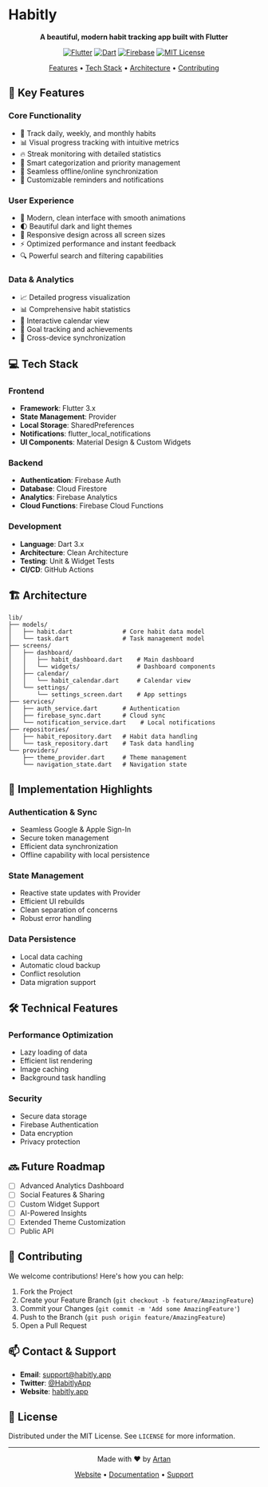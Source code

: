# Habitly

<div align="center">

**A beautiful, modern habit tracking app built with Flutter**

[![Flutter](https://img.shields.io/badge/Flutter-%2302569B.svg?style=for-the-badge&logo=Flutter&logoColor=white)](https://flutter.dev)
[![Dart](https://img.shields.io/badge/Dart-%230175C2.svg?style=for-the-badge&logo=dart&logoColor=white)](https://dart.dev)
[![Firebase](https://img.shields.io/badge/Firebase-FFCA28?style=for-the-badge&logo=firebase&logoColor=black)](https://firebase.google.com)
[![MIT License](https://img.shields.io/badge/License-MIT-green.svg?style=for-the-badge)](https://choosealicense.com/licenses/mit/)

[Features](#-key-features) • [Tech Stack](#-tech-stack) • [Architecture](#-architecture) • [Contributing](#-contributing)

</div>

## 🌟 Key Features

### Core Functionality
- 📱 Track daily, weekly, and monthly habits
- 📊 Visual progress tracking with intuitive metrics
- 🔥 Streak monitoring with detailed statistics
- 🎯 Smart categorization and priority management
- 🔄 Seamless offline/online synchronization
- 🔔 Customizable reminders and notifications

### User Experience
- 🎨 Modern, clean interface with smooth animations
- 🌓 Beautiful dark and light themes
- 📱 Responsive design across all screen sizes
- ⚡ Optimized performance and instant feedback
- 🔍 Powerful search and filtering capabilities

### Data & Analytics
- 📈 Detailed progress visualization
- 📊 Comprehensive habit statistics
- 📅 Interactive calendar view
- 🎯 Goal tracking and achievements
- 📱 Cross-device synchronization

## 💻 Tech Stack

### Frontend
- **Framework**: Flutter 3.x
- **State Management**: Provider
- **Local Storage**: SharedPreferences
- **Notifications**: flutter_local_notifications
- **UI Components**: Material Design & Custom Widgets

### Backend
- **Authentication**: Firebase Auth
- **Database**: Cloud Firestore
- **Analytics**: Firebase Analytics
- **Cloud Functions**: Firebase Cloud Functions

### Development
- **Language**: Dart 3.x
- **Architecture**: Clean Architecture
- **Testing**: Unit & Widget Tests
- **CI/CD**: GitHub Actions

## 🏗 Architecture

```
lib/
├── models/
│   ├── habit.dart              # Core habit data model
│   └── task.dart               # Task management model
├── screens/
│   ├── dashboard/
│   │   ├── habit_dashboard.dart    # Main dashboard
│   │   └── widgets/                # Dashboard components
│   ├── calendar/
│   │   └── habit_calendar.dart     # Calendar view
│   └── settings/
│       └── settings_screen.dart    # App settings
├── services/
│   ├── auth_service.dart       # Authentication
│   ├── firebase_sync.dart      # Cloud sync
│   └── notification_service.dart    # Local notifications
├── repositories/
│   ├── habit_repository.dart   # Habit data handling
│   └── task_repository.dart    # Task data handling
└── providers/
    ├── theme_provider.dart     # Theme management
    └── navigation_state.dart   # Navigation state
```

## 🚀 Implementation Highlights

### Authentication & Sync
- Seamless Google & Apple Sign-In
- Secure token management
- Efficient data synchronization
- Offline capability with local persistence

### State Management
- Reactive state updates with Provider
- Efficient UI rebuilds
- Clean separation of concerns
- Robust error handling

### Data Persistence
- Local data caching
- Automatic cloud backup
- Conflict resolution
- Data migration support

## 🛠 Technical Features

### Performance Optimization
- Lazy loading of data
- Efficient list rendering
- Image caching
- Background task handling

### Security
- Secure data storage
- Firebase Authentication
- Data encryption
- Privacy protection

## 🔜 Future Roadmap

- [ ] Advanced Analytics Dashboard
- [ ] Social Features & Sharing
- [ ] Custom Widget Support
- [ ] AI-Powered Insights
- [ ] Extended Theme Customization
- [ ] Public API

## 👥 Contributing

We welcome contributions! Here's how you can help:

1. Fork the Project
2. Create your Feature Branch (`git checkout -b feature/AmazingFeature`)
3. Commit your Changes (`git commit -m 'Add some AmazingFeature'`)
4. Push to the Branch (`git push origin feature/AmazingFeature`)
5. Open a Pull Request

## 📫 Contact & Support

- **Email**: support@habitly.app
- **Twitter**: [@HabitlyApp](https://twitter.com/HabitlyApp)
- **Website**: [habitly.app](https://habitly.app)

## 📄 License

Distributed under the MIT License. See `LICENSE` for more information.

---

<div align="center">

Made with ❤️ by [Artan](https://github.com/callmeartan)

[Website](https://habitly.app) • [Documentation](https://docs.habitly.app) • [Support](https://habitly.app/support)

</div>
